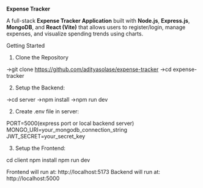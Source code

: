 **Expense Tracker**

A full-stack **Expense Tracker Application** built with **Node.js**, **Express.js**, **MongoDB**, and **React (Vite)** that allows users to register/login, manage expenses, and visualize spending trends using charts.

Getting Started

1. Clone the Repository

->git clone https://github.com/adityasolase/expense-tracker
->cd expense-tracker

2. Setup the Backend:

->cd server
->npm install
->npm run dev

2. Create .env file in server:

PORT=5000(express port or local backend server)
MONGO_URI=your_mongodb_connection_string
JWT_SECRET=your_secret_key

3. Setup the Frontend:
   
cd client
npm install
npm run dev

Frontend will run at: http://localhost:5173
Backend will run at: http://localhost:5000
